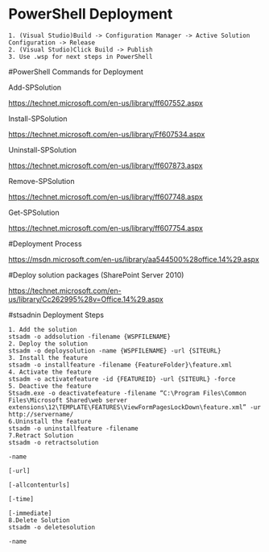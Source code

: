 ﻿# PowerShell Deployment

	1. (Visual Studio)Build -> Configuration Manager -> Active Solution Configuration -> Release
	2. (Visual Studio)Click Build -> Publish
	3. Use .wsp for next steps in PowerShell

#PowerShell Commands for Deployment

Add-SPSolution

https://technet.microsoft.com/en-us/library/ff607552.aspx

Install-SPSolution

https://technet.microsoft.com/en-us/library/Ff607534.aspx

Uninstall-SPSolution

https://technet.microsoft.com/en-us/library/ff607873.aspx

Remove-SPSolution

https://technet.microsoft.com/en-us/library/ff607748.aspx

Get-SPSolution

https://technet.microsoft.com/en-us/library/ff607754.aspx


#Deployment Process

https://msdn.microsoft.com/en-us/library/aa544500%28office.14%29.aspx

#Deploy solution packages (SharePoint Server 2010)

https://technet.microsoft.com/en-us/library/Cc262995%28v=Office.14%29.aspx

#stsadnin Deployment Steps
	
	1. Add the solution
	stsadm -o addsolution -filename {WSPFILENAME}
	2. Deploy the solution
	stsadm -o deploysolution -name {WSPFILENAME} -url {SITEURL}
	3. Install the feature
	stsadm -o installfeature -filename {FeatureFolder}\feature.xml
	4. Activate the feature
	stsadm -o activatefeature -id {FEATUREID} -url {SITEURL} -force
	5. Deactive the feature
	Stsadm.exe -o deactivatefeature -filename “C:\Program Files\Common Files\Microsoft Shared\web server extensions\12\TEMPLATE\FEATURES\ViewFormPagesLockDown\feature.xml” -ur http://servername/
	6.Uninstall the feature
	stsadm -o uninstallfeature -filename
	7.Retract Solution
	stsadm -o retractsolution

	-name

	[-url]

	[-allcontenturls]

	[-time]

	[-immediate]
	8.Delete Solution
	stsadm -o deletesolution

	-name 






